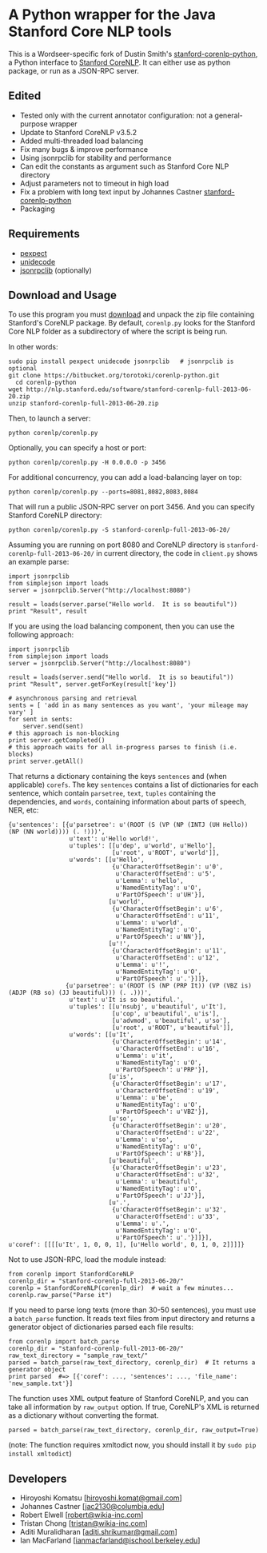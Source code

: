 # A Python wrapper for the Java Stanford Core NLP tools

This is a Wordseer-specific fork of Dustin Smith's [stanford-corenlp-python](https://github.com/dasmith/stanford-corenlp-python), a Python interface to [Stanford CoreNLP](http://nlp.stanford.edu/software/corenlp.shtml). It can either use as python package, or run as a JSON-RPC server.

## Edited
   * Tested only with the current annotator configuration: not a general-purpose wrapper
   * Update to Stanford CoreNLP v3.5.2
   * Added multi-threaded load balancing
   * Fix many bugs & improve performance
   * Using jsonrpclib for stability and performance
   * Can edit the constants as argument such as Stanford Core NLP directory
   * Adjust parameters not to timeout in high load
   * Fix a problem with long text input by Johannes Castner [stanford-corenlp-python](https://github.com/jac2130/stanford-corenlp-python)
   * Packaging

## Requirements
   * [pexpect](http://www.noah.org/wiki/pexpect)
   * [unidecode](http://pypi.python.org/pypi/Unidecode)
   * [jsonrpclib](https://github.com/joshmarshall/jsonrpclib) (optionally)

## Download and Usage

To use this program you must [download](http://nlp.stanford.edu/software/corenlp.shtml#Download) and unpack the zip file containing Stanford's CoreNLP package.  By default, `corenlp.py` looks for the Stanford Core NLP folder as a subdirectory of where the script is being run.


In other words:

    sudo pip install pexpect unidecode jsonrpclib   # jsonrpclib is optional
    git clone https://bitbucket.org/torotoki/corenlp-python.git
	  cd corenlp-python
    wget http://nlp.stanford.edu/software/stanford-corenlp-full-2013-06-20.zip
    unzip stanford-corenlp-full-2013-06-20.zip

Then, to launch a server:

    python corenlp/corenlp.py

Optionally, you can specify a host or port:

    python corenlp/corenlp.py -H 0.0.0.0 -p 3456

For additional concurrency, you can add a load-balancing layer on top:

    python corenlp/corenlp.py --ports=8081,8082,8083,8084

That will run a public JSON-RPC server on port 3456.
And you can specify Stanford CoreNLP directory:

    python corenlp/corenlp.py -S stanford-corenlp-full-2013-06-20/


Assuming you are running on port 8080 and CoreNLP directory is `stanford-corenlp-full-2013-06-20/` in current directory, the code in `client.py` shows an example parse:

    import jsonrpclib
    from simplejson import loads
    server = jsonrpclib.Server("http://localhost:8080")

    result = loads(server.parse("Hello world.  It is so beautiful"))
    print "Result", result

If you are using the load balancing component, then you can use the following approach:

    import jsonrpclib
    from simplejson import loads
    server = jsonrpclib.Server("http://localhost:8080")

    result = loads(server.send("Hello world.  It is so beautiful"))
    print "Result", server.getForKey(result['key'])

    # asynchronous parsing and retrieval
    sents = [ 'add in as many sentences as you want', 'your mileage may vary' ]
    for sent in sents:
    	server.send(sent)
    # this approach is non-blocking
    print server.getCompleted()
    # this approach waits for all in-progress parses to finish (i.e. blocks)
    print server.getAll()

That returns a dictionary containing the keys `sentences` and (when applicable) `corefs`. The key `sentences` contains a list of dictionaries for each sentence, which contain `parsetree`, `text`, `tuples` containing the dependencies, and `words`, containing information about parts of speech, NER, etc:

	{u'sentences': [{u'parsetree': u'(ROOT (S (VP (NP (INTJ (UH Hello)) (NP (NN world)))) (. !)))',
	                 u'text': u'Hello world!',
	                 u'tuples': [[u'dep', u'world', u'Hello'],
	                             [u'root', u'ROOT', u'world']],
	                 u'words': [[u'Hello',
	                             {u'CharacterOffsetBegin': u'0',
	                              u'CharacterOffsetEnd': u'5',
	                              u'Lemma': u'hello',
	                              u'NamedEntityTag': u'O',
	                              u'PartOfSpeech': u'UH'}],
	                            [u'world',
	                             {u'CharacterOffsetBegin': u'6',
	                              u'CharacterOffsetEnd': u'11',
	                              u'Lemma': u'world',
	                              u'NamedEntityTag': u'O',
	                              u'PartOfSpeech': u'NN'}],
	                            [u'!',
	                             {u'CharacterOffsetBegin': u'11',
	                              u'CharacterOffsetEnd': u'12',
	                              u'Lemma': u'!',
	                              u'NamedEntityTag': u'O',
	                              u'PartOfSpeech': u'.'}]]},
	                {u'parsetree': u'(ROOT (S (NP (PRP It)) (VP (VBZ is) (ADJP (RB so) (JJ beautiful))) (. .)))',
	                 u'text': u'It is so beautiful.',
	                 u'tuples': [[u'nsubj', u'beautiful', u'It'],
	                             [u'cop', u'beautiful', u'is'],
	                             [u'advmod', u'beautiful', u'so'],
	                             [u'root', u'ROOT', u'beautiful']],
	                 u'words': [[u'It',
	                             {u'CharacterOffsetBegin': u'14',
	                              u'CharacterOffsetEnd': u'16',
	                              u'Lemma': u'it',
	                              u'NamedEntityTag': u'O',
	                              u'PartOfSpeech': u'PRP'}],
	                            [u'is',
	                             {u'CharacterOffsetBegin': u'17',
	                              u'CharacterOffsetEnd': u'19',
	                              u'Lemma': u'be',
	                              u'NamedEntityTag': u'O',
	                              u'PartOfSpeech': u'VBZ'}],
	                            [u'so',
	                             {u'CharacterOffsetBegin': u'20',
	                              u'CharacterOffsetEnd': u'22',
	                              u'Lemma': u'so',
	                              u'NamedEntityTag': u'O',
	                              u'PartOfSpeech': u'RB'}],
	                            [u'beautiful',
	                             {u'CharacterOffsetBegin': u'23',
	                              u'CharacterOffsetEnd': u'32',
	                              u'Lemma': u'beautiful',
	                              u'NamedEntityTag': u'O',
	                              u'PartOfSpeech': u'JJ'}],
	                            [u'.',
	                             {u'CharacterOffsetBegin': u'32',
	                              u'CharacterOffsetEnd': u'33',
	                              u'Lemma': u'.',
	                              u'NamedEntityTag': u'O',
	                              u'PartOfSpeech': u'.'}]]}],
	u'coref': [[[[u'It', 1, 0, 0, 1], [u'Hello world', 0, 1, 0, 2]]]]}

Not to use JSON-RPC, load the module instead:

    from corenlp import StanfordCoreNLP
    corenlp_dir = "stanford-corenlp-full-2013-06-20/"
    corenlp = StanfordCoreNLP(corenlp_dir)  # wait a few minutes...
    corenlp.raw_parse("Parse it")

If you need to parse long texts (more than 30-50 sentences), you must use a `batch_parse` function. It reads text files from input directory and returns a generator object of dictionaries parsed each file results:

    from corenlp import batch_parse
    corenlp_dir = "stanford-corenlp-full-2013-06-20/"
    raw_text_directory = "sample_raw_text/"
    parsed = batch_parse(raw_text_directory, corenlp_dir)  # It returns a generator object
    print parsed  #=> [{'coref': ..., 'sentences': ..., 'file_name': 'new_sample.txt'}]

The function uses XML output feature of Stanford CoreNLP, and you can take all information by `raw_output` option. If true, CoreNLP's XML is returned as a dictionary without converting the format.

    parsed = batch_parse(raw_text_directory, corenlp_dir, raw_output=True)

(note: The function requires xmltodict now, you should install it by `sudo pip install xmltodict`)

## Developers
   * Hiroyoshi Komatsu [hiroyoshi.komat@gmail.com]
   * Johannes Castner [jac2130@columbia.edu]
   * Robert Elwell [robert@wikia-inc.com]
   * Tristan Chong [tristan@wikia-inc.com]
   * Aditi Muralidharan [aditi.shrikumar@gmail.com]
   * Ian MacFarland [ianmacfarland@ischool.berkeley.edu]

